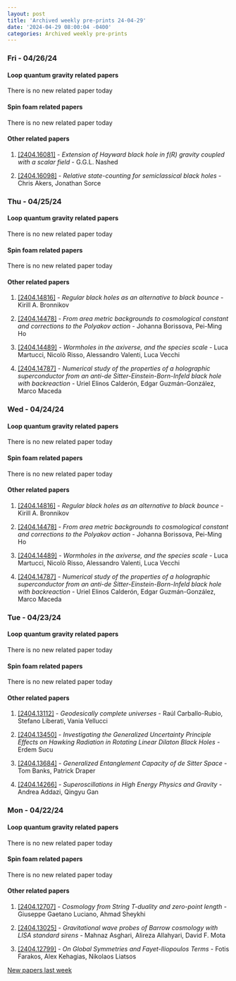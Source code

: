 ```yaml
---
layout: post
title: 'Archived weekly pre-prints 24-04-29'
date: '2024-04-29 08:00:04 -0400'
categories: Archived weekly pre-prints
---
```



### Fri - 04/26/24

#### Loop quantum gravity related papers

There is no new related paper today 

#### Spin foam related papers

There is no new related paper today 



#### Other related papers

1. [[2404.16081]](https://arxiv.org/abs/2404.16081) - *Extension of Hayward black hole in $f(R)$ gravity coupled with a scalar  field* - G.G.L. Nashed

1. [[2404.16098]](https://arxiv.org/abs/2404.16098) - *Relative state-counting for semiclassical black holes* - Chris Akers, Jonathan Sorce



### Thu - 04/25/24

#### Loop quantum gravity related papers

There is no new related paper today 

#### Spin foam related papers

There is no new related paper today 



#### Other related papers

1. [[2404.14816]](https://arxiv.org/abs/2404.14816) - *Regular black holes as an alternative to black bounce* - Kirill A. Bronnikov

1. [[2404.14478]](https://arxiv.org/abs/2404.14478) - *From area metric backgrounds to cosmological constant and corrections to  the Polyakov action* - Johanna Borissova, Pei-Ming Ho

1. [[2404.14489]](https://arxiv.org/abs/2404.14489) - *Wormholes in the axiverse, and the species scale* - Luca Martucci, Nicolò Risso, Alessandro Valenti, Luca Vecchi

1. [[2404.14787]](https://arxiv.org/abs/2404.14787) - *Numerical study of the properties of a holographic superconductor from  an anti-de Sitter-Einstein-Born-Infeld black hole with backreaction* - Uriel Elinos Calderón, Edgar Guzmán-González, Marco Maceda



### Wed - 04/24/24

#### Loop quantum gravity related papers

There is no new related paper today 

#### Spin foam related papers

There is no new related paper today 



#### Other related papers

1. [[2404.14816]](https://arxiv.org/abs/2404.14816) - *Regular black holes as an alternative to black bounce* - Kirill A. Bronnikov

1. [[2404.14478]](https://arxiv.org/abs/2404.14478) - *From area metric backgrounds to cosmological constant and corrections to  the Polyakov action* - Johanna Borissova, Pei-Ming Ho

1. [[2404.14489]](https://arxiv.org/abs/2404.14489) - *Wormholes in the axiverse, and the species scale* - Luca Martucci, Nicolò Risso, Alessandro Valenti, Luca Vecchi

1. [[2404.14787]](https://arxiv.org/abs/2404.14787) - *Numerical study of the properties of a holographic superconductor from  an anti-de Sitter-Einstein-Born-Infeld black hole with backreaction* - Uriel Elinos Calderón, Edgar Guzmán-González, Marco Maceda



### Tue - 04/23/24

#### Loop quantum gravity related papers

There is no new related paper today 

#### Spin foam related papers

There is no new related paper today 



#### Other related papers

1. [[2404.13112]](https://arxiv.org/abs/2404.13112) - *Geodesically complete universes* - Raúl Carballo-Rubio, Stefano Liberati, Vania Vellucci

1. [[2404.13450]](https://arxiv.org/abs/2404.13450) - *Investigating the Generalized Uncertainty Principle Effects on Hawking  Radiation in Rotating Linear Dilaton Black Holes* - Erdem Sucu

1. [[2404.13684]](https://arxiv.org/abs/2404.13684) - *Generalized Entanglement Capacity of de Sitter Space* - Tom Banks, Patrick Draper

1. [[2404.14266]](https://arxiv.org/abs/2404.14266) - *Superoscillations in High Energy Physics and Gravity* - Andrea Addazi, Qingyu Gan



### Mon - 04/22/24

#### Loop quantum gravity related papers

There is no new related paper today 

#### Spin foam related papers

There is no new related paper today 



#### Other related papers

1. [[2404.12707]](https://arxiv.org/abs/2404.12707) - *Cosmology from String T-duality and zero-point length* - Giuseppe Gaetano Luciano, Ahmad Sheykhi

1. [[2404.13025]](https://arxiv.org/abs/2404.13025) - *Gravitational wave probes of Barrow cosmology with LISA standard sirens* - Mahnaz Asghari, Alireza Allahyari, David F. Mota

1. [[2404.12799]](https://arxiv.org/abs/2404.12799) - *On Global Symmetries and Fayet-Iliopoulos Terms* - Fotis Farakos, Alex Kehagias, Nikolaos Liatsos






[New papers last week]({{site.url}}/archived/weekly/pre-prints/2024/04/22/archived_weekly_papers.html)
